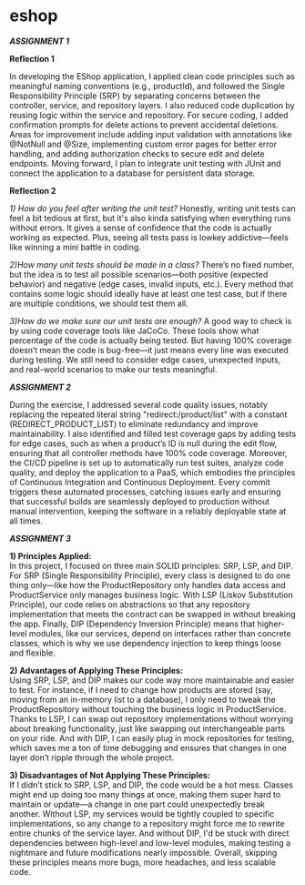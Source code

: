 # eshop
***ASSIGNMENT 1***

**Reflection 1**

In developing the EShop application, I applied clean code principles such as meaningful naming conventions (e.g., productId), and followed the Single Responsibility Principle (SRP) by separating concerns between the controller, service, and repository layers. I also reduced code duplication by reusing logic within the service and repository. For secure coding, I added confirmation prompts for delete actions to prevent accidental deletions. Areas for improvement include adding input validation with annotations like @NotNull and @Size, implementing custom error pages for better error handling, and adding authorization checks to secure edit and delete endpoints. Moving forward, I plan to integrate unit testing with JUnit and connect the application to a database for persistent data storage.

**Reflection 2**

*1) How do you feel after writing the unit test?*
Honestly, writing unit tests can feel a bit tedious at first, but it's also kinda satisfying when everything runs without errors. It gives a sense of confidence that the code is actually working as expected. Plus, seeing all tests pass is lowkey addictive—feels like winning a mini battle in coding.

*2)How many unit tests should be made in a class?*
There’s no fixed number, but the idea is to test all possible scenarios—both positive (expected behavior) and negative (edge cases, invalid inputs, etc.). Every method that contains some logic should ideally have at least one test case, but if there are multiple conditions, we should test them all.

*3)How do we make sure our unit tests are enough?*
A good way to check is by using code coverage tools like JaCoCo. These tools show what percentage of the code is actually being tested. But having 100% coverage doesn’t mean the code is bug-free—it just means every line was executed during testing. We still need to consider edge cases, unexpected inputs, and real-world scenarios to make our tests meaningful.

***ASSIGNMENT 2***

During the exercise, I addressed several code quality issues, notably replacing the repeated literal string "redirect:/product/list" with a constant (REDIRECT_PRODUCT_LIST) to eliminate redundancy and improve maintainability. I also identified and filled test coverage gaps by adding tests for edge cases, such as when a product’s ID is null during the edit flow, ensuring that all controller methods have 100% code coverage. Moreover, the CI/CD pipeline is set up to automatically run test suites, analyze code quality, and deploy the application to a PaaS, which embodies the principles of Continuous Integration and Continuous Deployment. Every commit triggers these automated processes, catching issues early and ensuring that successful builds are seamlessly deployed to production without manual intervention, keeping the software in a reliably deployable state at all times.


***ASSIGNMENT 3***

**1) Principles Applied:**  
In this project, I focused on three main SOLID principles: SRP, LSP, and DIP. For SRP (Single Responsibility Principle), every class is designed to do one thing only—like how the ProductRepository only handles data access and ProductService only manages business logic. With LSP (Liskov Substitution Principle), our code relies on abstractions so that any repository implementation that meets the contract can be swapped in without breaking the app. Finally, DIP (Dependency Inversion Principle) means that higher-level modules, like our services, depend on interfaces rather than concrete classes, which is why we use dependency injection to keep things loose and flexible.

**2) Advantages of Applying These Principles:**  
Using SRP, LSP, and DIP makes our code way more maintainable and easier to test. For instance, if I need to change how products are stored (say, moving from an in-memory list to a database), I only need to tweak the ProductRepository without touching the business logic in ProductService. Thanks to LSP, I can swap out repository implementations without worrying about breaking functionality, just like swapping out interchangeable parts on your ride. And with DIP, I can easily plug in mock repositories for testing, which saves me a ton of time debugging and ensures that changes in one layer don’t ripple through the whole project.

**3) Disadvantages of Not Applying These Principles:**  
If I didn’t stick to SRP, LSP, and DIP, the code would be a hot mess. Classes might end up doing too many things at once, making them super hard to maintain or update—a change in one part could unexpectedly break another. Without LSP, my services would be tightly coupled to specific implementations, so any change to a repository might force me to rewrite entire chunks of the service layer. And without DIP, I'd be stuck with direct dependencies between high-level and low-level modules, making testing a nightmare and future modifications nearly impossible. Overall, skipping these principles means more bugs, more headaches, and less scalable code.